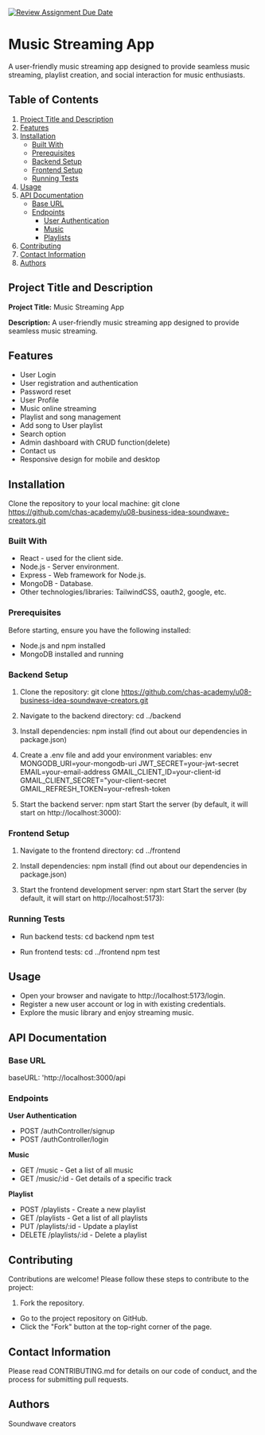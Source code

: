 [![Review Assignment Due Date](https://classroom.github.com/assets/deadline-readme-button-24ddc0f5d75046c5622901739e7c5dd533143b0c8e959d652212380cedb1ea36.svg)](https://classroom.github.com/a/_zMNInW_)

# Music Streaming App

A user-friendly music streaming app designed to provide seamless music streaming, playlist creation, and social interaction for music enthusiasts.

## Table of Contents
1. [Project Title and Description](#project-title-and-description)
2. [Features](#features)
3. [Installation](#installation)
    - [Built With](#built-with)
    - [Prerequisites](#prerequisites)
    - [Backend Setup](#backend-setup)
    - [Frontend Setup](#frontend-setup)
    - [Running Tests](#running-tests)
4. [Usage](#usage)
5. [API Documentation](#api-documentation)
    - [Base URL](#base-url)
    - [Endpoints](#endpoints)
        - [User Authentication](#user-authentication)
        - [Music](#music)
        - [Playlists](#playlists)
6. [Contributing](#contributing)
7. [Contact Information](#contact-information)
8. [Authors](#authors)

## Project Title and Description
**Project Title:** Music Streaming App

**Description:** 
A user-friendly music streaming app designed to provide seamless music streaming.

## Features
- User Login
- User registration and authentication
- Password reset
- User Profile
- Music online streaming
- Playlist and song management
- Add song to User playlist
- Search option
- Admin dashboard with CRUD function(delete)
- Contact us
- Responsive design for mobile and desktop

## Installation
Clone the repository to your local machine:
git clone https://github.com/chas-academy/u08-business-idea-soundwave-creators.git

### Built With
- React - used for the client side.
- Node.js - Server environment.
- Express - Web framework for Node.js.
- MongoDB - Database.
- Other technologies/libraries: TailwindCSS, oauth2, google,  etc.

### Prerequisites
Before starting, ensure you have the following installed:
- Node.js and npm installed
- MongoDB installed and running

### Backend Setup
1. Clone the repository:
   git clone https://github.com/chas-academy/u08-business-idea-soundwave-creators.git

2. Navigate to the backend directory:
cd ../backend

3. Install dependencies:
npm install (find out about our dependencies in package.json)

4. Create a .env file and add your environment variables:
env
MONGODB_URI=your-mongodb-uri
JWT_SECRET=your-jwt-secret
EMAIL=your-email-address
GMAIL_CLIENT_ID=your-client-id
GMAIL_CLIENT_SECRET="your-client-secret
GMAIL_REFRESH_TOKEN=your-refresh-token

5. Start the backend server:
npm start
Start the server (by default, it will start on http://localhost:3000):

### Frontend Setup
1. Navigate to the frontend directory:
cd ../frontend
2. Install dependencies:
npm install (find out about our dependencies in package.json) 

3. Start the frontend development server:
npm start
Start the server (by default, it will start on http://localhost:5173):

### Running Tests
- Run backend tests:
cd backend
npm test 

- Run frontend tests:
cd ../frontend
npm test


## Usage
- Open your browser and navigate to http://localhost:5173/login.
- Register a new user account or log in with existing credentials.
- Explore the music library and enjoy streaming music.
## API Documentation

### Base URL
baseURL: 'http://localhost:3000/api
### Endpoints
**User Authentication**
- POST /authController/signup 
- POST /authController/login 

**Music**
- GET /music - Get a list of all music
- GET /music/:id - Get details of a specific track

**Playlist**
- POST /playlists - Create a new playlist
- GET /playlists - Get a list of all playlists
- PUT /playlists/:id - Update a playlist
- DELETE /playlists/:id - Delete a playlist

## Contributing
Contributions are welcome! Please follow these steps to contribute to the project:

1. Fork the repository.

- Go to the project repository on GitHub.
- Click the "Fork" button at the top-right corner of the page.
## Contact Information
Please read CONTRIBUTING.md for details on our code of conduct, and the process for submitting pull requests.
## Authors
Soundwave creators

